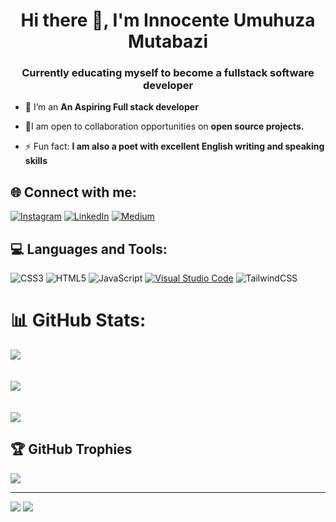 <h1 align="center">Hi there 👋, I'm Innocente Umuhuza Mutabazi</h1>
<h3 align="center">Currently educating myself to become a fullstack software developer</h3>

- 🔭 I’m an **An Aspiring Full stack developer**

- 👯I am open to collaboration opportunities on **open source projects.**

- ⚡ Fun fact: **I am also a poet with excellent English writing and speaking skills**

## 🌐 Connect with me:
[![Instagram](https://img.shields.io/badge/Instagram-%23E4405F.svg?logo=Instagram&logoColor=white)](https://www.instagram.com/cherryxcolaa__/) [![LinkedIn](https://img.shields.io/badge/LinkedIn-%230077B5.svg?logo=linkedin&logoColor=white)](https://rw.linkedin.com/in/innocente-umuhuza-mutabazi) [![Medium](https://img.shields.io/badge/Medium-12100E?logo=medium&logoColor=white)](https://medium.com/@innocentemutabazi)

## 💻 Languages and Tools:
![CSS3](https://img.shields.io/badge/css3-%231572B6.svg?style=for-the-badge&logo=css3&logoColor=white) ![HTML5](https://img.shields.io/badge/html5-%23E34F26.svg?style=for-the-badge&logo=html5&logoColor=white) ![JavaScript](https://img.shields.io/badge/javascript-%23323330.svg?style=for-the-badge&logo=javascript&logoColor=%23F7DF1E) [![Visual Studio Code](https://img.shields.io/badge/Visual_Studio_Code-007ACC?style=for-the-badge&logo=visual-studio-code&logoColor=white)](https://code.visualstudio.com/)  ![TailwindCSS](https://img.shields.io/badge/tailwindcss-%2338B2AC.svg?style=for-the-badge&logo=tailwind-css&logoColor=white) 


# 📊 GitHub Stats:
![](https://github-readme-stats.vercel.app/api?username=innocentemutabazi&theme=dark&hide_border=false&include_all_commits=true&count_private=true)<br/>
<br> <br>
![](https://github-readme-streak-stats.herokuapp.com/?user=innocentemutabazi&theme=dark&hide_border=false)<br/>
<br> <br>
![](https://github-readme-stats.vercel.app/api/top-langs/?username=innocentemutabazi&theme=dark&hide_border=false&include_all_commits=true&count_private=true&layout=compact)

## 🏆 GitHub Trophies
![](https://github-profile-trophy.vercel.app/?username=innocentemutabazi&theme=radical&no-frame=false&no-bg=false&margin-w=4)

---
![](https://github-profile-summary-cards.vercel.app/api/cards/profile-details?username=innocentemutabazi&theme=github_dark)
[![](https://visitcount.itsvg.in/api?id=innocentemutabazi&label=Profile%20Views&color=11&icon=5&pretty=true)](https://visitcount.itsvg.in)
